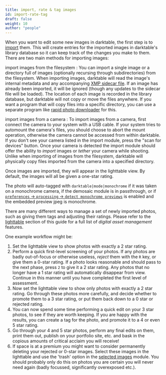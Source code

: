 ```yaml
---
title: import, rate & tag images
id: import-rate-tag
draft: false
weight: 10
author: "people"
---
```


When you want to edit some new images in darktable, the first step is to [import](../../module-reference/utility-modules/lighttable/import.md) them. This will create entries for the imported images in darktable's library database so it can keep track of the changes you make to them. There are two main methods for importing images:

import images from the filesystem
: You can import a single image or a directory full of images (optionally recursing through subdirectories) from the filesystem. When importing images, darktable will read the image's internal metadata and any accompanying [XMP sidecar file](../../overview/sidecar-files/_index.md). If an image has already been imported, it will be ignored (though any updates to the sidecar file will be loaded). The location of each image is recorded in the library database, but darktable will not copy or move the files anywhere. If you want a program that will copy files into a specific directory, you can use a separate program like [rapid photo downloader](https://damonlynch.net/rapid/) for this.

import images from a camera
: To import images from a camera, first connect the camera to your system with a USB cable. If your system tries to automount the camera's files, you should choose to abort the mount operation, otherwise the camera cannot be accessed from within darktable. If you don't see your camera listed in the import module, press the "scan for devices" button. Once your camera is detected the import module should offer the ability to _import_ images or _tether_ your camera while shooting. Unlike when importing of images from the filesystem, darktable will physically copy files imported from the camera into a specified directory.

Once images are imported, they will appear in the lighttable view. By default, the images will all be given a one-star rating.

The photo will auto-tagged with `darktable|mode|monochrome` if it was taken on a monochrome camera, if the demosaic module is in passthrough, or if [`preferences` -> `processing` -> `detect monochrome previews`](../../../preferences-settings/processing.md) is enabled and the embedded preview jpeg is monochrome. 

There are many different ways to manage a set of newly imported photos, such as giving them tags and adjusting their ratings. Please refer to the [lighttable](../../lighttable/_index.md) section of this guide for a full list of _digital asset management_ features.

One example workflow might be:
1. Set the lighttable view to show photos with exactly a 2 star rating.
2. Perform a quick first-level screening of your photos. If any photos are badly out-of-focus or otherwise useless, _reject_ them with the `R` key, or give them a 0-star rating. If a photo looks reasonable and should pass to the next phase, press `2` to give it a 2 star rating. Any photos that no longer have a 1 star rating will automatically disappear from view. Continue in this manner until you have completed the first level of assessment.
3. Now set the lighttable view to show only photos with exactly a 2 star rating. Go through these photos more carefully, and decide whether to promote them to a 3 star rating, or put them back down to a 0 star or rejected rating.
4. You can now spend some time performing a quick edit on your 3 star photos, to see if they are worth keeping. If you are happy with the results, you can create a tag for the photo, and promote it to a 4 or even 5 star rating.
5. Go through your 4 and 5 star photos, perform any final edits on them, print them out, publish on your portfolio site, etc. and bask in the copious amounts of critical acclaim you will receive! 
6. If space is at a premium you might want to consider permanently deleting your rejected or 0-star images. Select these images in the lighttable and use the 'trash' option in the [selected images](../../module-reference/utility-modules/lighttable/selected-image.md) module. You should probably only do this on photos you are certain you will never need again (badly focussed, significantly overexposed etc.).

